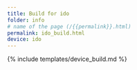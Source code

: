```yaml
---
title: Build for ido
folder: info
# name of the page (/{{permalink}}.html)
permalink: ido_build.html
device: ido
---
```

{% include templates/device_build.md %}
